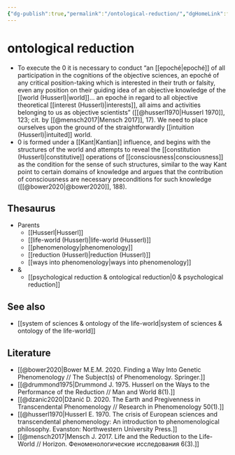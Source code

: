 ```yaml
---
{"dg-publish":true,"permalink":"/ontological-reduction/","dgHomeLink":false,"dgPassFrontmatter":false}
---
```


# ontological reduction
- To execute the 0 it is necessary to conduct “an [[epoché|epoché]] of all participation in the cognitions of the objective sciences, an epoché of any critical position-taking which is interested in their truth or falsity, even any position on their guiding idea of an objective knowledge of the [[world (Husserl)|world]]… an epoché in regard to all objective theoretical [[interest (Husserl)|interests]], all aims and activities belonging to us as objective scientists” ([[@husserl1970|Husserl 1970]], 123; cit. by [[@mensch2017|Mensch 2017]], 17). We need to place ourselves upon the ground of the straightforwardly [[intuition (Husserl)|intuited]] world.
- 0 is formed under a [[Kant|Kantian]] influence, and begins with the structures of the world and attempts to reveal the [[constitution (Husserl)|constitutive]] operations of [[consciousness|consciousness]] as the condition for the sense of such structures, similar to the way Kant point to certain domains of knowledge and argues that the contribution of consciousness are necessary preconditions for such knowledge ([[@bower2020|@bower2020]], 188).

## Thesaurus
- Parents
	- [[Husserl|Husserl]]
	- [[life-world (Husserl)|life-world (Husserl)]]
	- [[phenomenology|phenomenology]]
	- [[reduction (Husserl)|reduction (Husserl)]]
	- [[ways into phenomenology|ways into phenomenology]]
- &
	- [[psychological reduction & ontological reduction|0 & psychological reduction]]


## See also
- [[system of sciences & ontology of the life-world|system of sciences & ontology of the life-world]]



## Literature
- [[@bower2020|Bower M.E.M. 2020. Finding a Way Into Genetic Phenomenology // The Subject(s) of Phenomenology. Springer.]]
- [[@drummond1975|Drummond J. 1975. Husserl on the Ways to the Performance of the Reduction // Man and World 8(1).]]
- [[@dzanic2020|Džanić D. 2020. The Earth and Pregivenness in Transcendental Phenomenology // Research in Phenomenology 50(1).]]
- [[@husserl1970|Husserl E. 1970. The crisis of European sciences and transcendental phenomenology: An introduction to phenomenological philosophy. Evanston: Northwestern University Press.]]
- [[@mensch2017|Mensch J. 2017. Life and the Reduction to the Life-World // Horizon. Феноменологические исследования 6(3).]]

